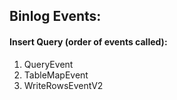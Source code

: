 ## Binlog Events:
#### Insert Query (order of events called):
1. QueryEvent
2. TableMapEvent
3. WriteRowsEventV2